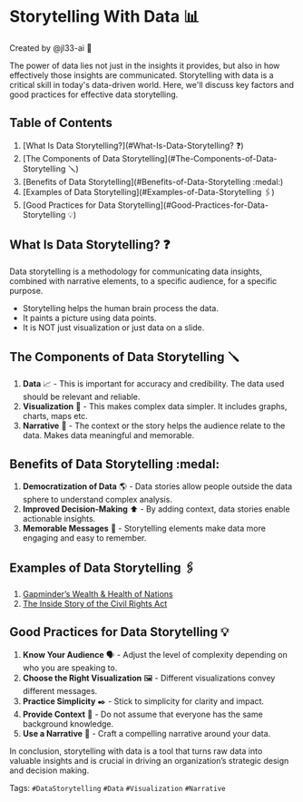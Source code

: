 # Storytelling With Data :bar_chart: 

Created by @jl33-ai :boy: 

The power of data lies not just in the insights it provides, but also in how effectively those insights are communicated. Storytelling with data is a critical skill in today's data-driven world. Here, we'll discuss key factors and good practices for effective data storytelling. 

## Table of Contents
1. [What Is Data Storytelling?](#What-Is-Data-Storytelling? :question:)
2. [The Components of Data Storytelling](#The-Components-of-Data-Storytelling :screwdriver:)
3. [Benefits of Data Storytelling](#Benefits-of-Data-Storytelling :medal:)
4. [Examples of Data Storytelling](#Examples-of-Data-Storytelling :paperclips:)
5. [Good Practices for Data Storytelling](#Good-Practices-for-Data-Storytelling :bulb:)

## What Is Data Storytelling? :question:

Data storytelling is a methodology for communicating data insights, combined with narrative elements, to a specific audience, for a specific purpose.

- Storytelling helps the human brain process the data.
- It paints a picture using data points.
- It is NOT just visualization or just data on a slide.

## The Components of Data Storytelling :screwdriver:

1. **Data** :chart_with_upwards_trend: - This is important for accuracy and credibility. The data used should be relevant and reliable.
2. **Visualization** :art: - This makes complex data simpler. It includes graphs, charts, maps etc.
3. **Narrative** :book: - The context or the story helps the audience relate to the data. Makes data meaningful and memorable.

## Benefits of Data Storytelling :medal:

1. **Democratization of Data** :earth_americas: - Data stories allow people outside the data sphere to understand complex analysis.
2. **Improved Decision-Making** :arrow_up: - By adding context, data stories enable actionable insights.
3. **Memorable Messages** :memo: - Storytelling elements make data more engaging and easy to remember.

## Examples of Data Storytelling :paperclips:

1. [Gapminder’s Wealth & Health of Nations](https://www.gapminder.org/world/)
2. [The Inside Story of the Civil Rights Act](https://www.usnews.com/news/articles/2014/07/02/the-inside-story-of-the-civil-rights-act)

## Good Practices for Data Storytelling :bulb:

1. **Know Your Audience** :speaking_head: - Adjust the level of complexity depending on who you are speaking to.
2. **Choose the Right Visualization** :framed_picture: - Different visualizations convey different messages. 
3. **Practice Simplicity** :black_nib: - Stick to simplicity for clarity and impact.
4. **Provide Context** :round_pushpin: - Do not assume that everyone has the same background knowledge.
5. **Use a Narrative** :scroll: - Craft a compelling narrative around your data.

In conclusion, storytelling with data is a tool that turns raw data into valuable insights and is crucial in driving an organization’s strategic design and decision making.

Tags: `#DataStorytelling` `#Data` `#Visualization` `#Narrative`